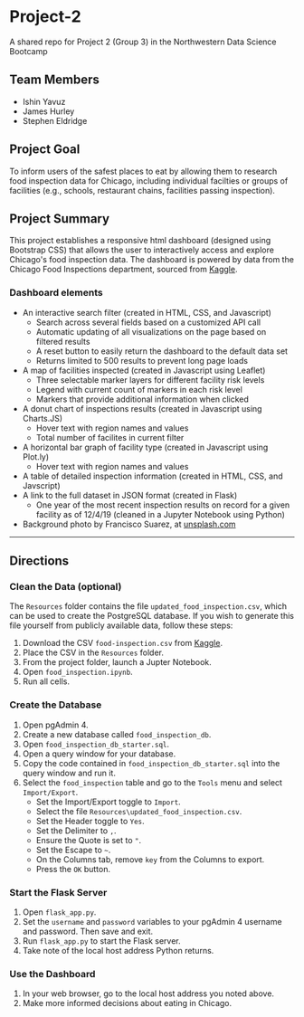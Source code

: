 # Project-2
A shared repo for Project 2 (Group 3) in the Northwestern Data Science Bootcamp

## Team Members
* Ishin Yavuz
* James Hurley
* Stephen Eldridge

## Project Goal

To inform users of the safest places to eat by allowing them to research food inspection data for Chicago, including individual facilties or groups of facilities (e.g., schools, restaurant chains, facilities passing inspection).

## Project Summary

This project establishes a responsive html dashboard (designed using Bootstrap CSS) that allows the user to interactively access and explore Chicago's food inspection data. The dashboard is powered by data from the Chicago Food Inspections department, sourced from [Kaggle](https://www.kaggle.com/chicago/chicago-food-inspections/).

### Dashboard elements
* An interactive search filter (created in HTML, CSS, and Javascript)
    * Search across several fields based on a customized API call
    * Automatic updating of all visualizations on the page based on filtered results
    * A reset button to easily return the dashboard to the default data set
    * Returns limited to 500 results to prevent long page loads
* A map of facilities inspected (created in Javascript using Leaflet)
    * Three selectable marker layers for different facility risk levels
    * Legend with current count of markers in each risk level
    * Markers that provide additional information when clicked
* A donut chart of inspections results (created in Javascript using Charts.JS)
    * Hover text with region names and values
    * Total number of facilites in current filter
* A horizontal bar graph of facility type (created in Javascript using Plot.ly)
    * Hover text with region names and values
* A table of detailed inspection information (created in HTML, CSS, and Javscript)
* A link to the full dataset in JSON format (created in Flask)
    * One year of the most recent inspection results on record for a given facility as of 12/4/19 (cleaned in a Jupyter Notebook using Python)
* Background photo by Francisco Suarez, at [unsplash.com](https://unsplash.com/@fsuarez)

***

## Directions

### Clean the Data (optional)

The `Resources` folder contains the file `updated_food_inspection.csv`, which can be used to create the PostgreSQL database. If you wish to generate this file yourself from publicly available data, follow these steps:

1. Download the CSV `food-inspection.csv` from [Kaggle](https://www.kaggle.com/chicago/chicago-food-inspections/).
2. Place the CSV in the `Resources` folder.
3. From the project folder, launch a Jupter Notebook.
4. Open `food_inspection.ipynb`.
5. Run all cells.


### Create the Database

1. Open pgAdmin 4.
2. Create a new database called `food_inspection_db`.
3. Open `food_inspection_db_starter.sql`.
4. Open a query window for your database.
5. Copy the code contained in `food_inspection_db_starter.sql` into the query window and run it.
6. Select the `food_inspection` table and go to the `Tools` menu and select `Import/Export`.
    * Set the Import/Export toggle to `Import`.
    * Select the file `Resources\updated_food_inspection.csv`.
    * Set the Header toggle to `Yes`.
    * Set the Delimiter to `,`.
    * Ensure the Quote is set to `"`.
    * Set the Escape to `~`.
    * On the Columns tab, remove `key` from the Columns to export.
    * Press the `OK` button.


### Start the Flask Server

1. Open `flask_app.py`.
2. Set the `username` and `password` variables to your pgAdmin 4 username and password. Then save and exit.
3. Run `flask_app.py` to start the Flask server.
4. Take note of the local host address Python returns.


### Use the Dashboard

1. In your web browser, go to the local host address you noted above.
2. Make more informed decisions about eating in Chicago.